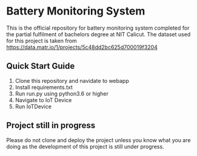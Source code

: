# Battery Monitoring System
This is the official repository for battery monitoring system completed for the partial fulfilment of bachelors degree at NIT Calicut.
The dataset used for this project is taken from https://data.matr.io/1/projects/5c48dd2bc625d700019f3204
## Quick Start Guide
1. Clone this repository and navidate to webapp
2. Install requirements.txt
3. Run run.py using python3.6 or higher
4. Navigate to IoT Device
5. Run IoTDevice
## Project still in progress
Please do not clone and deploy the project unless you know what you are doing as the development of this project is still under progress.
